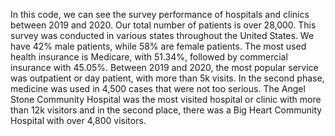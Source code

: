 




In this code, we can see the survey performance of hospitals and clinics between 2019 and 2020. Our total number of patients is over 28,000. This survey was conducted in various states throughout the United States. We have 42% male patients, while 58% are female patients. 
The most used health insurance is Medicare, with 51.34%, followed by commercial insurance with 45.05%. Between 2019 and 2020, the most popular service was outpatient or day patient, with more than 5k visits. In the second phase, medicine was used in 4,500 cases that were not too serious. The Angel Stone Community Hospital was the most visited hospital or clinic with more than 12k visitors and in the second place, there was a Big Heart Community Hospital with over 4,800 visitors.

